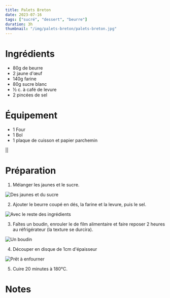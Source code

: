 ```yaml
---
title: Palets Breton
date: 2023-07-16
tags: ["sucré", "dessert", "beurre"]
duration: 3h
thumbnail: "/img/palets-breton/palets-breton.jpg"
---
```


# Ingrédients

+ 80g de beurre
+ 2 jaune d'œuf
+ 140g farine
+ 80g sucre blanc
+ ½ c. à café de levure
+ 2 pincées de sel


# Équipement

+ 1 Four
+ 1 Bol
+ 1 plaque de cuisson et papier parchemin

||

# Préparation

1. Mélanger les jaunes et le sucre.

![Des jaunes et du sucre](/img/palets-breton/palets-breton-step-1.jpg)

2. Ajouter le beurre coupé en dés, la farine et la levure, puis le sel.

![Avec le reste des ingrédients](/img/palets-breton/palets-breton-step-2.jpg)

3. Faîtes un boudin, enrouler le de film alimentaire et faire reposer 2 heures
au réfrigérateur (la texture se durcira).

![Un boudin](/img/palets-breton/palets-breton-step-3.jpg)

4. Découper en disque de 1cm d'épaisseur

![Prêt à enfourner](/img/palets-breton/palets-breton-step-4.jpg)

5. Cuire 20 minutes à 180°C.


# Notes

